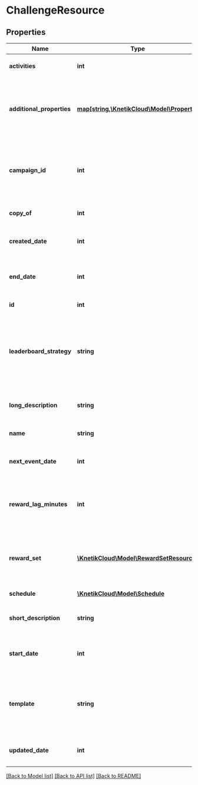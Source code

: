 # ChallengeResource

## Properties
Name | Type | Description | Notes
------------ | ------------- | ------------- | -------------
**activities** | **int** | The number of activities allowed to this challenge | [optional] 
**additional_properties** | [**map[string,\KnetikCloud\Model\Property]**](Property.md) | A map of additional properties, keyed on the property name.  Must match the names and types defined in the template for this item type | [optional] 
**campaign_id** | **int** | The id of the campaign this challenge is a part of. The challenge must be tied to an active campaign before it will spawn events | [optional] 
**copy_of** | **int** | The ID of the original challenge it was copied from | [optional] 
**created_date** | **int** | The date/time this resource was created in seconds since unix epoch | [optional] 
**end_date** | **int** | The end date of this challenge in seconds since epoch. required if part of a campaign | [optional] 
**id** | **int** | The unique ID for that resource | [optional] 
**leaderboard_strategy** | **string** | The strategy for calculating the leaderboard. Defaults to highest score. Value MUST come from the list of available strategies from the Leaderboard Service. | [optional] 
**long_description** | **string** | The user friendly name of that resource. Defaults to blank string | [optional] 
**name** | **string** | The user friendly name of that resource | 
**next_event_date** | **int** | The next date this challenge will be occur in seconds since epoch | [optional] 
**reward_lag_minutes** | **int** | The number of minutes minimum to wait at the end of this challenge before running rewards, to allow activities to complete | [optional] 
**reward_set** | [**\KnetikCloud\Model\RewardSetResource**](RewardSetResource.md) | The rewards to give at the end of the challenge. When creating/updating only id is used. Reward set must be pre-existing | [optional] 
**schedule** | [**\KnetikCloud\Model\Schedule**](Schedule.md) | The repeat schedule for the challenge | [optional] 
**short_description** | **string** | The user friendly name of that resource. Defaults to blank string | [optional] 
**start_date** | **int** | The start date of this challenge in seconds since epoch. required if part of a campaign | [optional] 
**template** | **string** | A challenge template this challenge is validated against (private). May be null and no validation of additional_properties will be done | [optional] 
**updated_date** | **int** | The date/time this resource was last updated in seconds since unix epoch | [optional] 

[[Back to Model list]](../README.md#documentation-for-models) [[Back to API list]](../README.md#documentation-for-api-endpoints) [[Back to README]](../README.md)


